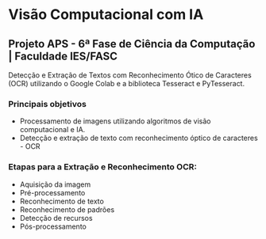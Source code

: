# Visão Computacional com IA

## Projeto APS - 6ª Fase de Ciência da Computação | Faculdade IES/FASC

Detecção e Extração de Textos com Reconhecimento Ótico de Caracteres (OCR) utilizando o Google Colab e a biblioteca Tesseract e PyTesseract.

### Principais objetivos

- Processamento de imagens utilizando algoritmos de visão computacional e IA.
- Detecção e extração de texto com reconhecimento óptico de caracteres - OCR

### Etapas para a Extração e Reconhecimento OCR:

 - Aquisição da imagem
 - Pré-processamento
 - Reconhecimento de texto
 - Reconhecimento de padrões
 - Detecção de recursos
 - Pós-processamento


